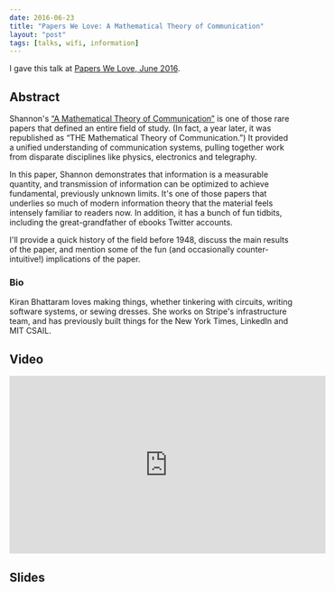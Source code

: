 ```yaml
---
date: 2016-06-23
title: "Papers We Love: A Mathematical Theory of Communication"
layout: "post"
tags: [talks, wifi, information]
---
```


I gave this talk at [Papers We Love, June 2016](https://www.meetup.com/papers-we-love-too/events/220836431/).

## Abstract

Shannon's [“A Mathematical Theory of Communication”](http://worrydream.com/refs/Shannon%20-%20A%20Mathematical%20Theory%20of%20Communication.pdf) is one of those rare papers that defined an entire field of study. (In fact, a year later, it was republished as “THE Mathematical Theory of Communication.”) It provided a unified understanding of communication systems, pulling together work from disparate disciplines like physics, electronics and telegraphy. 

In this paper, Shannon demonstrates that information is a measurable quantity, and transmission of information can be optimized to achieve fundamental, previously unknown limits. It's one of those papers that underlies so much of modern information theory that the material feels intensely familiar to readers now. In addition, it has a bunch of fun tidbits, including the great-grandfather of ebooks Twitter accounts.

I'll provide a quick history of the field before 1948, discuss the main results of the paper, and mention some of the fun (and occasionally counter-intuitive!) implications of the paper.


### Bio

Kiran Bhattaram loves making things, whether tinkering with circuits, writing software systems, or sewing dresses. She works on Stripe's infrastructure team, and has previously built things for the New York Times, LinkedIn and MIT CSAIL.

## Video

<iframe width="560" height="315" src="https://www.youtube.com/embed/UQJ1LQ-twho?start=1523&rel=0&amp;showinfo=0" frameborder="0" allowfullscreen></iframe>

## Slides

<script async class="speakerdeck-embed" data-id="9c716593a1974b3bac610c3b95c07515" data-ratio="1.33333333333333" src="//speakerdeck.com/assets/embed.js"></script>